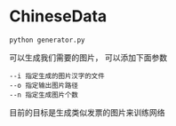 # ChineseData

```
python generator.py 
```
可以生成我们需要的图片， 可以添加下面参数

```
--i 指定生成的图片汉字的文件
--o 指定输出图片路径
--n 指定生成图片个数
```

目前的目标是生成类似发票的图片来训练网络

